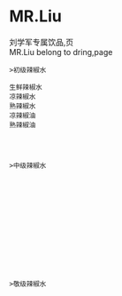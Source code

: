 # MR.Liu
刘学军专属饮品,页  </br>
MR.Liu belong to dring,page


    >初级辣椒水

    生鲜辣椒水
    凉辣椒水
    熟辣椒水
    凉辣椒油
    熟辣椒油




    >中级辣椒水














    >敬级辣椒水
